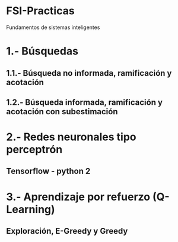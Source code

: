 # FSI-Practicas
Fundamentos de sistemas inteligentes

# 1.- Búsquedas
## 1.1.- Búsqueda no informada, ramificación y acotación 

## 1.2.- Búsqueda informada, ramificación y acotación con subestimación

# 2.- Redes neuronales tipo perceptrón
## Tensorflow - python 2

# 3.- Aprendizaje por refuerzo (Q-Learning)
## Exploración, E-Greedy y Greedy